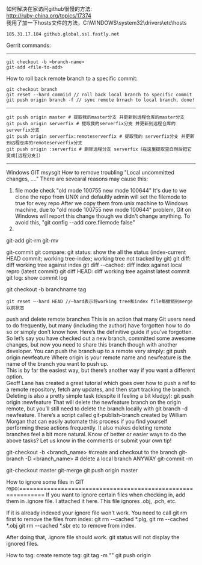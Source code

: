 如何解决在家访问github很慢的方法:  
http://ruby-china.org/topics/17374  
我用了加一下hosts文件的方法，C:\WINDOWS\system32\drivers\etc\hosts  
  
    185.31.17.184 github.global.ssl.fastly.net

Gerrit commands: 

-------- 
    git checkout -b <branch-name> 
    git-add <file-to-add> 
 
 


How to roll back remote branch to a specific commit:  
  
    git checkout branch  
    git reset --hard commiid // roll back local branch to specific commit  
    git push origin branch -f // sync remote brnach to local branch, done!



---- 
    git push origin master # 提取我的master分支 并更新到远程仓库的master分支
    git push origin serverfix # 提取我的serverfix分支 并更新到远程仓库的serverfix分支  
    git push origin serverfix:remoteserverfix # 提取我的 serverfix分支 并更新到远程仓库的remoteserverfix分支 
    git push origin :serverfix # 删除远程分支 serverfix（在这里提取空白然后把它变成[远程分支]） 
 
------------------------------------------------------------------------- 
Windows GIT msysgit 
How to remove troubling "Local uncommitted changes, ...." 
There are sevearal reasons may cause this: 
1) file mode check "old mode 100755 new mode 100644" 
It's due to we clone the repo from UNIX and defaultly admin will set the filemode to true for evey repo 
After we copy them from unix machine to Windows machine, due to "old mode 100755 new mode 100644" problem, Git on Windows will report this change though we didn't change anything. 
To avoid this, "git config --add core.filemode false" 
2)  
 
 
 
 
git-add 
git-rm 
git-mv 
 
 
git-commit 
git 
compare: 
git status: show the all the status (index-current HEAD commit; working tree-index; working tree not tracked by git) 
git diff: diff working tree against index 
git diff --cached: diff index against local repro (latest commit) 
git diff HEAD: diff working tree against latest commit 
git log: show commit log 
 
 
git checkout -b branchname tag 
 
 
 
 
    git reset –-hard HEAD //–hard表示将working tree和index file都撤销到merge以前状态 
 
 
 
 
push and delete remote branches 
This is an action that many Git users need to do frequently, but many (including the author) have forgotten how to do so or simply don’t know how. Here’s the definitive guide if you’ve forgotten. 
So let’s say you have checked out a new branch, committed some awesome changes, but now you need to share this branch though with another developer. You can push the branch up to a remote very simply: 
git push origin newfeature 
Where origin is your remote name and newfeature is the name of the branch you want to push up.  
This is by far the easiest way, but there’s another way if you want a different option.  
Geoff Lane has created a great tutorial which goes over how to push a ref to a remote repository, fetch any updates, and then start tracking the branch. 
Deleting is also a pretty simple task (despite it feeling a bit kludgy): 
git push origin :newfeature 
That will delete the newfeature branch on the origin remote, but you’ll still need to delete the branch locally with git branch -d newfeature. 
There’s a script called git-publish-branch created by William Morgan that can easily automate this process if you find yourself performing these actions frequently. It also makes deleting remote branches feel a bit more natural. Know of better or easier ways to do the above tasks? Let us know in the comments or submit your own tip! 
 
 
 
 
 
 
 
 
git-checkout -b <branch_name> #create and checkout to the branch 
git-branch -D <branch_name> # delete a local branch ANYWAY 
git-commit -m <comment> 
 
 
git-checkout master 
git-merge <branch> 
git push origin master 
 
 
How to ignore some files in GIT repo:============================================================= 
If you want to ignore certain files when checking in, add them in .ignore file. I attached it here. This file ignores .obj, .pch, etc. 
 
 
If it is already indexed your ignore file won't work. You need to call git rm first to remove the files from index: 
git rm --cached *.plg, 
git rm --cached *.obj 
git rm --cached *.sbr 
etc to remove from index.  
 
 
After doing that, .ignore file should work. git status will not display the ignored files. 
 
 
How to tag: 
create remote tag: 
git tag -m "<comments>" <tag-name> 
git push origin <tag-name> 
 
 
